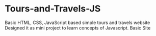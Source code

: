 # Tours-and-Travels-JS
Basic HTML, CSS, JavaScript based simple tours and travels website
Designed it as mini project to learn concepts of Javascript.
Basic Site
